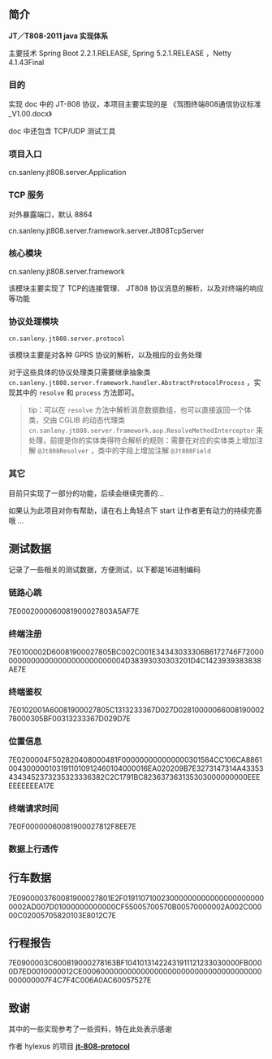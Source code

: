 ## 简介

**JT／T808-2011   java 实现体系**   

主要技术 Spring Boot 2.2.1.RELEASE,  Spring 5.2.1.RELEASE ，Netty  4.1.43Final  

### 目的

实现 doc 中的 JT-808 协议，本项目主要实现的是 《驾图终端808通信协议标准_V1.00.docx》

doc 中还包含 TCP/UDP 测试工具

### 项目入口

cn.sanleny.jt808.server.Application

### TCP 服务

对外暴露端口，默认 8864 

cn.sanleny.jt808.server.framework.server.Jt808TcpServer

### 核心模块

cn.sanleny.jt808.server.framework

该模块主要实现了 TCP的连接管理、 JT808 协议消息的解析，以及对终端的响应等功能

### 协议处理模块

`cn.sanleny.jt808.server.protocol`

该模块主要是对各种 GPRS 协议的解析，以及相应的业务处理

对于这些具体的协议处理类只需要继承抽象类 `cn.sanleny.jt808.server.framework.handler.AbstractProtocolProcess` ，实现其中的 `resolve` 和 `process` 方法即可。

> tip：可以在 `resolve` 方法中解析消息数据数组，也可以直接返回一个体类，交由 CGLIB 的动态代理类 `cn.sanleny.jt808.server.framework.aop.ResolveMethodInterceptor`   来处理，前提是你的实体类得符合解析的规则：需要在对应的实体类上增加注解 `@Jt808Resolver` ，类中的字段上增加注解  `@Jt808Field`

### 其它

目前只实现了一部分的功能，后续会继续完善的...

如果认为此项目对你有帮助，请在右上角轻点下 start 让作者更有动力的持续完善哦 ...

## 测试数据

记录了一些相关的测试数据，方便测试，以下都是16进制编码

### 链路心跳

7E0002000060081900027803A5AF7E

### 终端注册

7E0100002D60081900027805BC002C001E34343033306B6172746F7200000000000000000000000000004D38393030303201D4C1423939383838AE7E

### 终端鉴权

7E0102001A60081900027805C1313233367D027D0281000006600819000278000305BF00313233367D029D7E

### 位置信息 

7E0200004F502820408000481F000000000000000301584CC106CA88610043000001031911010912460104000016EA020209B7E3273147314A433534343452373235323336382C2C1791BC823637363135303000000000EEEEEEEEEEA17E

### 终端请求时间

7E0F00000060081900027812F8EE7E

### 数据上行透传

## 行车数据
7E0900003760081900027801E2F0191107100230000000000000000000000002AD007D01000000000000CF55005700570B00570000002A002C00000C02005705820103E8012C7E

## 行程报告
7E0900003C600819000278163BF10410131422431911121233030000FB0000D7ED0010000012CE0006000000000000000000000000000000000000000000007F4C7F4C006A0AC60057527E


## 致谢

其中的一些实现参考了一些资料，特在此处表示感谢

作者 hylexus  的项目 **[jt-808-protocol](https://github.com/hylexus/jt-808-protocol)**